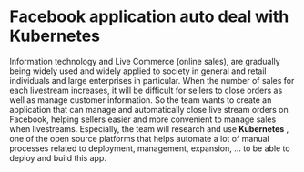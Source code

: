 # Facebook application auto deal with Kubernetes 
Information technology and Live Commerce (online sales), are gradually being widely used and widely applied to society in general and retail individuals and large enterprises in particular. When the number of sales for each livestream increases, it will be difficult for sellers to close orders as well as manage customer information. So the team wants to create an application that can manage and automatically close live stream orders on Facebook, helping sellers easier and more convenient to manage sales when livestreams. Especially, the team will research and use __Kubernetes__ , one of the open source platforms that helps automate a lot of manual processes related to deployment, management, expansion, ... to be able to deploy and build this app.
